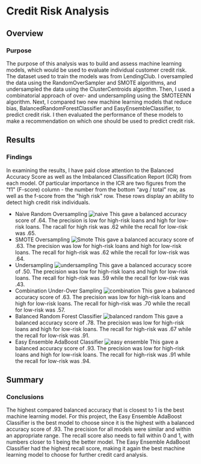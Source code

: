 # Credit Risk Analysis
## Overview
### Purpose 
The purpose of this analysis was to build and assess machine learning models, which would be used to evaluate individual customer credit risk. The dataset used to train the models was from LendingClub. I oversampled the data using the RandomOverSampler and SMOTE algorithms, and undersampled the data using the ClusterCentroids algorithm. Then, I used a combinatorial approach of over- and undersampling using the SMOTEENN algorithm. Next, I compared two new machine learning models that reduce bias, BalancedRandomForestClassifier and EasyEnsembleClassifier, to predict credit risk. I then evaluated the performance of these models to make a recommendation on which one should be used to predict credit risk. 
## Results
### Findings
In examining the results, I have paid close attention to the Balanced Accuracy Score as well as the Imbalanced Classification Report (ICR) from each model. Of particular importance in the ICR are two figures from the "f1" (F-score) column - the number from the bottom "avg / total" row, as well as the f-score from the "high risk" row. These rows display an ability to detect high credit risk individuals.
* Naive Random Oversampling 
![naive](https://user-images.githubusercontent.com/106560739/194462551-756ffc1b-29e6-4bc4-a376-f86d73285a2a.png)
This gave a balanced accuracy score of .64. The precision is low for high-risk loans and high for low-risk loans. The racall for high risk was .62 while the recall for low-risk was .65.
* SMOTE Oversampling
![Smote](https://user-images.githubusercontent.com/106560739/194462569-747c503c-0ae0-44cc-a9d4-35dd76d98b4b.png)
This gave a balanced accuracy score of .63. The precision was low for high-risk loans and high for low-risk loans. The recall for high-risk was .62 while the recall for low-risk was .64.
* Undersampling
![undersampling](https://user-images.githubusercontent.com/106560739/194462582-48ae8931-c0bd-4d32-9001-67c9de30df49.png)
This gave a balanced accuracy score of .50. The precision was low for high-risk loans and high for low-risk loans. The recall for high-risk was .59 while the recall for low-risk was .43.
* Combination Under-Over Sampling
![combination](https://user-images.githubusercontent.com/106560739/194462597-1c2bf99e-3141-4121-9e65-0d764c98020a.png)
This gave a balanced accuracy score of .63. The precision was low for high-risk loans and high for low-risk loans. The recall for high-risk was .70 while the recall for low-risk was .57.
* Balanced Random Forest Classifier
![balanced random](https://user-images.githubusercontent.com/106560739/194462609-d69c948f-3dfc-4430-93c1-a6767cd70a78.png)
This gave a balanced accuracy score of .78. The precision was low for high-risk loans and high for low-risk loans. The recall for high-risk was .67 while the recall for low-risk was .91.
* Easy Ensemble AdaBoost Classifier
![easy ensemble](https://user-images.githubusercontent.com/106560739/194462623-311d952e-738a-4de5-a43c-01fa2bd17737.png)
This gave a balanced accuracy score of .93. The precision was low for high-risk loans and high for low-risk loans. The recall for high-risk was .91 while the recall for low-risk was .94.
## Summary
### Conclusions
The highest compared balanced accuracy that is closest to 1 is the best machine learning model. For this project, the Easy Ensemble AdaBoost Classifier is the best model to choose since it is the highest with a balanced accuracy score of .93. The precision for all models were similar and within an appropriate range. The recall score also needs to fall within 0 and 1, with numbers closer to 1 being the better model. The Easy Ensemble AdaBoost Classifier had the highest recall score, making it again the best machine learning model to choose for further credit card analysis.
